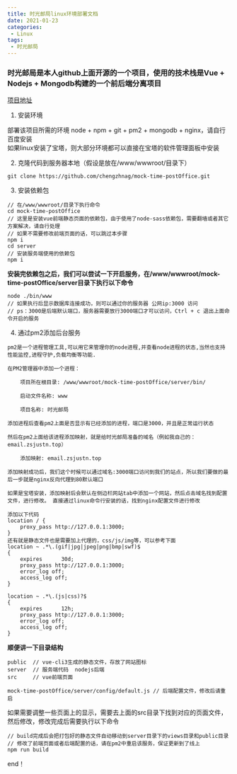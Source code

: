 ```yaml
---
title: 时光邮局linux环境部署文档
date: 2021-01-23
categories:
 - Linux
tags:
 - 时光邮局
---
```


 
### 时光邮局是本人github上面开源的一个项目，使用的技术栈是Vue + Nodejs + Mongodb构建的一个前后端分离项目

[项目地址](https://github.com/chengzhnag/mock-time-postOffice)

1. 安装环境

部署该项目所需的环境 node + npm + git + pm2 + mongodb + nginx，请自行百度安装  
如果linux安装了宝塔，则大部分环境都可以直接在宝塔的软件管理面板中安装  

2. 克隆代码到服务器本地（假设是放在/www/wwwroot/目录下）
```
git clone https://github.com/chengzhnag/mock-time-postOffice.git
```

3. 安装依赖包
```
// 在/www/wwwroot/目录下执行命令
cd mock-time-postOffice
// 这里是安装vue前端静态页面的依赖包，由于使用了node-sass依赖包，需要翻墙或者其它方案解决，请自行处理
// 如果不需要修改前端页面的话，可以跳过本步骤
npm i
cd server
// 安装服务端使用的依赖包
npm i
```
**安装完依赖包之后，我们可以尝试一下开启服务，在/www/wwwroot/mock-time-postOffice/server目录下执行以下命令**
```
node ./bin/www
// 如果执行后显示数据库连接成功，则可以通过你的服务器 公网ip:3000 访问
// ps：3000是后端默认端口，服务器需要放行3000端口才可以访问，Ctrl + c 退出上面命令开启的服务
```

4. 通过pm2添加后台服务

```
pm2是一个进程管理工具,可以用它来管理你的node进程,并查看node进程的状态,当然也支持性能监控,进程守护,负载均衡等功能.

在PM2管理器中添加一个进程：

	项目所在根目录: /www/wwwroot/mock-time-postOffice/server/bin/  

	启动文件名称: www

	项目名称: 时光邮局 

添加进程后查看pm2上面是否显示有已经添加的进程，端口是3000，并且是正常运行状态

然后在pm2上面给该进程添加映射，就是给时光邮局准备的域名（例如我自己的：email.zsjustn.top）

	添加映射: email.zsjustn.top

添加映射成功后，我们这个时候可以通过域名:3000端口访问到我们的站点，所以我们要做的最后一步就是nginx反向代理到80默认端口

如果是宝塔安装，添加映射后会默认在侧边栏网站tab中添加一个网站，然后点击域名找到配置文件，进行修改。 直接通过linux命令行安装的话，找到nginx配置文件进行修改  

添加以下代码
location / {
	proxy_pass http://127.0.0.1:3000;
}
还有就是静态文件也是需要加上代理的，css/js/img等，可以参考下面
location ~ .*\.(gif|jpg|jpeg|png|bmp|swf)$
{
    expires      30d;
    proxy_pass http://127.0.0.1:3000;
    error_log off;
    access_log off;
}

location ~ .*\.(js|css)?$
{
    expires      12h;
    proxy_pass http://127.0.0.1:3000;
    error_log off;
    access_log off; 
}
```


**顺便讲一下目录结构**

```
public  // vue-cli3生成的静态文件，存放了网站图标
server  // 服务端代码  nodejs后端
src     // vue前端页面

mock-time-postOffice/server/config/default.js // 后端配置文件，修改后请重启
```
如果需要调整一些页面上的显示，需要去上面的src目录下找到对应的页面文件，然后修改，修改完成后需要执行以下命令
```
// build完成后会把打包好的静态文件自动移动到server目录下的views目录和public目录
// 修改了前端页面或者后端配置的话，请在pm2中重启该服务，保证更新到了线上
npm run build
```

end！